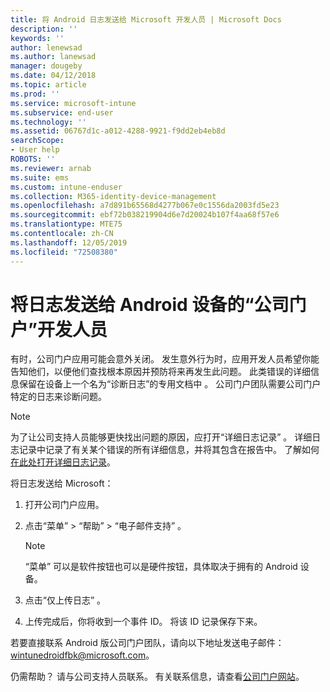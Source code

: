 ```yaml
---
title: 将 Android 日志发送给 Microsoft 开发人员 | Microsoft Docs
description: ''
keywords: ''
author: lenewsad
ms.author: lanewsad
manager: dougeby
ms.date: 04/12/2018
ms.topic: article
ms.prod: ''
ms.service: microsoft-intune
ms.subservice: end-user
ms.technology: ''
ms.assetid: 06767d1c-a012-4288-9921-f9dd2eb4eb8d
searchScope:
- User help
ROBOTS: ''
ms.reviewer: arnab
ms.suite: ems
ms.custom: intune-enduser
ms.collection: M365-identity-device-management
ms.openlocfilehash: a7d891b65568d4277b067e0c1556da2003fd5e23
ms.sourcegitcommit: ebf72b038219904d6e7d20024b107f4aa68f57e6
ms.translationtype: MTE75
ms.contentlocale: zh-CN
ms.lasthandoff: 12/05/2019
ms.locfileid: "72508380"
---
```

# <a name="send-logs-to-the-company-portal-developers-for-android-devices"></a>将日志发送给 Android 设备的“公司门户”开发人员

有时，公司门户应用可能会意外关闭。 发生意外行为时，应用开发人员希望你能告知他们，以便他们查找根本原因并预防将来再发生此问题。 此类错误的详细信息保留在设备上一个名为“诊断日志”的专用文档中  。 公司门户团队需要公司门户特定的日志来诊断问题。

> [!Note]
> 为了让公司支持人员能够更快找出问题的原因，应打开“详细日志记录”  。 详细日志记录中记录了有关某个错误的所有详细信息，并将其包含在报告中。 了解如何[在此处打开详细日志记录](use-verbose-logging-to-help-your-it-administrator-fix-device-issues-android.md)。 

将日志发送给 Microsoft：

1. 打开公司门户应用。

2. 点击“菜单” > “帮助” > “电子邮件支持”    。

    > [!NOTE]
    > “菜单”  可以是软件按钮也可以是硬件按钮，具体取决于拥有的 Android 设备。

3. 点击“仅上传日志”  。

4. 上传完成后，你将收到一个事件 ID。 将该 ID 记录保存下来。

若要直接联系 Android 版公司门户团队，请向以下地址发送电子邮件：<a href="mailto:wintunedroidfbk@microsoft.com?subject=Send logs to Microsoft&body=Describe the issue you are having.">wintunedroidfbk@microsoft.com</a>。 

仍需帮助？ 请与公司支持人员联系。 有关联系信息，请查看[公司门户网站](https://go.microsoft.com/fwlink/?linkid=2010980)。
